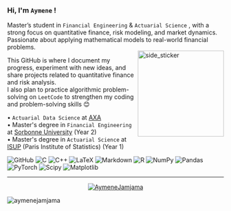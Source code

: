 ### Hi, I'm `Aymene` !

Master’s student in `Financial Engineering` & `Actuarial Science` , with a strong focus on quantitative finance, risk modeling, and market dynamics.  
Passionate about applying mathematical models to real-world financial problems.  
<img align="right" width="200" height="200" alt="side_sticker" src="https://media3.giphy.com/media/v1.Y2lkPTc5MGI3NjExNzNyNjVqcDA1djJvcHp0MmFqbWg2YjFrbTQyY2xoZ2xrcHVid3QxNSZlcD12MV9pbnRlcm5hbF9naWZfYnlfaWQmY3Q9Zw/fwbZnTftCXVocKzfxR/giphy.gif" />


This GitHub is where I document my progress, experiment with new ideas, and share projects related to quantitative finance and risk analysis.\
I also plan to practice algorithmic problem-solving on `LeetCode` to strengthen my coding and problem-solving skills 😊


 • `Actuarial Data Science` at [AXA](https://www.axa.com/)\
 • Master's degree in `Financial Engineering` at [Sorbonne University](https://www.sorbonne-universite.fr/) (Year 2)  \
 • Master's degree in `Actuarial Science` at [ISUP](https://isup.sorbonne-universite.fr) (Paris Institute of Statistics) (Year 1) 

![GitHub](https://img.shields.io/badge/github-%23121011.svg?style=for-the-badge&logo=github&logoColor=white) ![C](https://img.shields.io/badge/c-%2300599C.svg?style=for-the-badge&logo=c&logoColor=white) ![C++](https://img.shields.io/badge/c++-%2300599C.svg?style=for-the-badge&logo=c%2B%2B&logoColor=white) ![LaTeX](https://img.shields.io/badge/latex-%23008080.svg?style=for-the-badge&logo=latex&logoColor=white) ![Markdown](https://img.shields.io/badge/markdown-%23000000.svg?style=for-the-badge&logo=markdown&logoColor=white) ![R](https://img.shields.io/badge/r-%23276DC3.svg?style=for-the-badge&logo=r&logoColor=white) ![NumPy](https://img.shields.io/badge/numpy-%23013243.svg?style=for-the-badge&logo=numpy&logoColor=white) ![Pandas](https://img.shields.io/badge/pandas-%23150458.svg?style=for-the-badge&logo=pandas&logoColor=white) ![PyTorch](https://img.shields.io/badge/PyTorch-%23EE4C2C.svg?style=for-the-badge&logo=PyTorch&logoColor=white) ![Scipy](https://img.shields.io/badge/SciPy-%230C55A5.svg?style=for-the-badge&logo=scipy&logoColor=%white) ![Matplotlib](https://img.shields.io/badge/Matplotlib-%23ffffff.svg?style=for-the-badge&logo=Matplotlib&logoColor=black)


---


<div align="center">
</div>
<p align="center">
  <a href="https://github.com/AymeneJamjama">
    <img src="https://github-readme-streak-stats.herokuapp.com/?user=AymeneJamjama&&theme=dark" alt="AymeneJamjama" />
  </a>
</p>


<p align="left"> <img src="https://komarev.com/ghpvc/?username=aymenejamjama&label=Profile%20views&color=0e75b6&style=flat" alt="aymenejamjama" /> </p>







